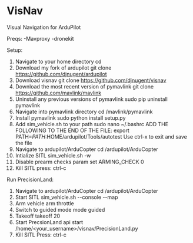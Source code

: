 # VisNav
Visual Navigation for ArduPilot

Preqs:
	-Mavproxy
	-dronekit

Setup:
1. Navigate to your home directory
	cd 
2. Download my fork of ardupilot
	git clone https://github.com/djnugent/ardupilot
3. Download visnav
	git clone https://github.com/djnugent/visnav
4. Download the most recent version of pymavlink 
	git clone https://github.com/mavlink/mavlink
5. Uninstall any previous versions of pymavlink
	sudo pip uninstall pymavlink
6. Navigate into pymavlink directory
	cd /mavlink/pymavlink
7. Install pymavlink
	sudo python install setup.py
8. Add sim_vehicle.sh to your path
	sudo nano ~/.bashrc
	ADD THE FOLLOWING TO THE END OF THE FILE:
		export PATH=$PATH:$HOME/ardupilot/Tools/autotest
	Use ctrl-x to exit and save the file
8. Navigate to ardupilot/ArduCopter
	cd /ardupilot/ArduCopter
9. Intialize SITL
	sim_vehicle.sh -w
10. Disable prearm checks
	param set ARMING_CHECK 0
11. Kill SITL
	press: ctrl-c

Run PrecisionLand:
1. Navigate to ardupilot/ArduCopter
	cd /ardupilot/ArduCopter
2. Start SITL
	sim_vehicle.sh --console --map
3. Arm vehicle
	arm throttle
4. Switch to guided mode
	mode guided
5. Takeoff
	takeoff 20
6. Start PrecsionLand
	api start /home/<your_username>/visnav/PrecisionLand.py
7. Kill SITL
	Press: ctrl-c